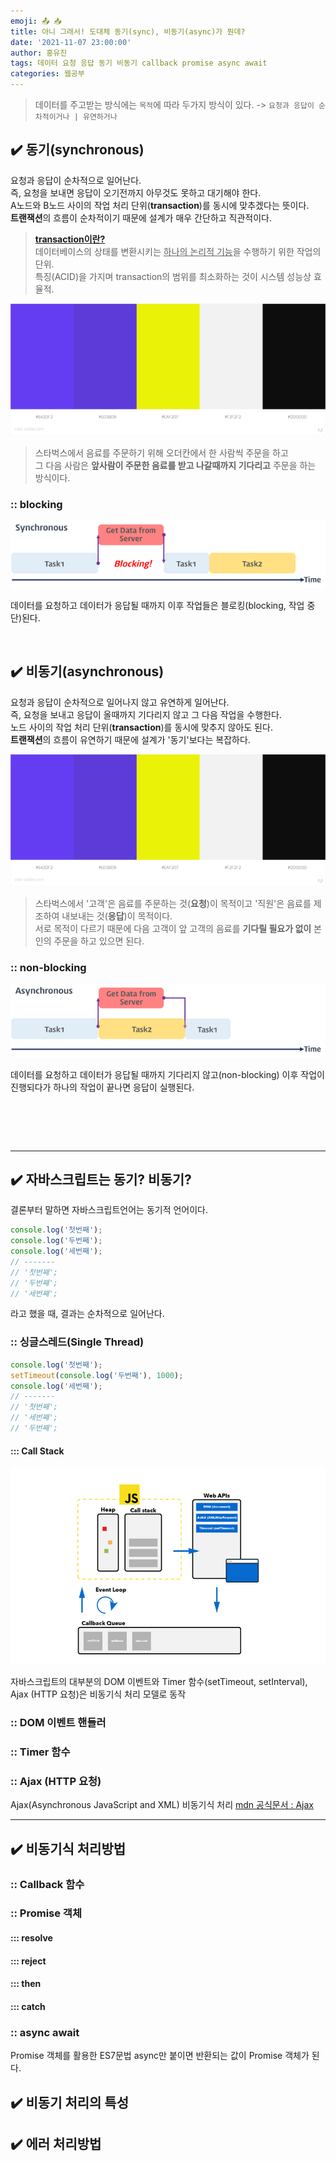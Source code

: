 ```yaml
---
emoji: 📤 📥
title: 아니 그래서! 도대체 동기(sync), 비동기(async)가 뭔데?
date: '2021-11-07 23:00:00'
author: 홍유진
tags: 데이터 요청 응답 동기 비동기 callback promise async await
categories: 웹공부
---
```


<!-- 프로젝트 UX/UI 웹공부 3D Network Server 아키텍쳐 Error -->

> 데이터를 주고받는 방식에는 `목적`에 따라 두가지 방식이 있다. -> `요청과 응답이 순차적이거나 | 유연하거나`

## ✔️ 동기(synchronous)

요청과 응답이 순차적으로 일어난다.</br>
즉, 요청을 보내면 응답이 오기전까지 아무것도 못하고 대기해야 한다.</br>
A노드와 B노드 사이의 작업 처리 단위(**transaction**)를 동시에 맞추겠다는 뜻이다.</br>
**트랜잭션**의 흐름이 순차적이기 때문에 설계가 매우 간단하고 직관적이다.

> **[transaction이란?](/transaction)**</br>
> 데이터베이스의 상태를 변환시키는 <U>하나의 논리적 기능</U>을 수행하기 위한 작업의 단위.</br>
> 특징(ACID)을 가지며 transaction의 범위를 최소화하는 것이 시스템 성능상 효율적.

![AdobeColor.jpeg](AdobeColor.jpeg)

> 스타벅스에서 음료를 주문하기 위해 오더칸에서 한 사람씩 주문을 하고 </br>
> 그 다음 사람은 **앞사람이 주문한 음료를 받고 나갈때까지 기다리고** 주문을 하는 방식이다.

### :: blocking

![blocking.png](blocking.png)

데이터를 요청하고 데이터가 응답될 때까지 이후 작업들은 블로킹(blocking, 작업 중단)된다.

</br>

## ✔️ 비동기(asynchronous)

요청과 응답이 순차적으로 일어나지 않고 유연하게 일어난다.</br>
즉, 요청을 보내고 응답이 올때까지 기다리지 않고 그 다음 작업을 수행한다.</br>
노드 사이의 작업 처리 단위(**transaction**)를 동시에 맞추지 않아도 된다.</br>
**트랜잭션**의 흐름이 유연하기 때문에 설계가 '동기'보다는 복잡하다.

![AdobeColor.jpeg](AdobeColor.jpeg)

> 스타벅스에서 '고객'은 음료를 주문하는 것(**요청**)이 목적이고 '직원'은 음료를 제조하여 내보내는 것(**응답**)이 목적이다. </br>
> 서로 목적이 다르기 때문에 다음 고객이 앞 고객의 음료를 **기다릴 필요가 없이** 본인의 주문을 하고 있으면 된다.

### :: non-blocking

![non-blocking.png](non-blocking.png)

데이터를 요청하고 데이터가 응답될 때까지 기다리지 않고(non-blocking) 이후 작업이 진행되다가 하나의 작업이 끝나면 응답이 실행된다.

# </br>

---

## ✔️ 자바스크립트는 동기? 비동기?

결론부터 말하면 자바스크립트언어는 동기적 언어이다.

```js
console.log('첫번째');
console.log('두번째');
console.log('세번째');
// -------
// '첫번째';
// '두번째';
// '세번째';
```

라고 했을 때, 결과는 순차적으로 일어난다.

### :: 싱글스레드(Single Thread)

```js
console.log('첫번째');
setTimeout(console.log('두번째'), 1000);
console.log('세번째');
// -------
// '첫번째';
// '세번째';
// '두번째';
```

#### ::: Call Stack

![js-event-loop.png](js-event-loop.png)

자바스크립트의 대부분의 DOM 이벤트와 Timer 함수(setTimeout, setInterval), Ajax (HTTP 요청)은 비동기식 처리 모델로 동작

### :: DOM 이벤트 핸들러

### :: Timer 함수

### :: Ajax (HTTP 요청)

Ajax(Asynchronous JavaScript and XML)
비동기식 처리
[mdn 공식문서 : Ajax](https://developer.mozilla.org/ko/docs/Web/Guide/AJAX/Getting_Started)

---

## ✔️ 비동기식 처리방법

### :: Callback 함수

### :: Promise 객체

#### ::: resolve

#### ::: reject

#### ::: then

#### ::: catch

### :: async await

Promise 객체를 활용한 ES7문법
async만 붙이면 반환되는 값이 Promise 객체가 된다.

## ✔️ 비동기 처리의 특성

## ✔️ 에러 처리방법

```toc

```
